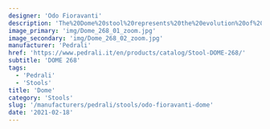 ```yaml
---
designer: 'Odo Fioravanti'
description: 'The%20Dome%20stool%20represents%20the%20evolution%20of%20a%20collection%20able%20to%20alternate%20with%20a%20linear%20and%20rational%20structure%20elements%20with%20soft%20and%20curved%20shapes.%20A%20stool%20made%20entirely%20of%20polypropylene%20molded%20with%20air%20molding%20gas%2C%20with%20an%20innovative%20shape%20for%20the%20rectangular%20seat%20with%20rounded%20profiles%2C%20capable%20of%20guaranteeing%20an%20ergonomic%20seat%2C%20even%20with%20a%20saddle%20with%20a%20very%20limited%20depth.%20Stackable.%20Height%20760%20mm.'
image_primary: 'img/Dome_268_01_zoom.jpg'
image_secondary: 'img/Dome_268_02_zoom.jpg'
manufacturer: 'Pedrali'
href: 'https://www.pedrali.it/en/products/catalog/Stool-DOME-268/'
subtitle: 'DOME 268'
tags:
  - 'Pedrali'
  - 'Stools'
title: 'Dome'
category: 'Stools'
slug: '/manufacturers/pedrali/stools/odo-fioravanti-dome'
date: '2021-02-18'
---
```

